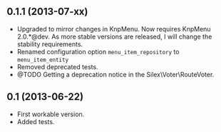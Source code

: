## 0.1.1 (2013-07-xx)

* Upgraded to mirror changes in KnpMenu.  Now requires KnpMenu 2.0.*@dev.
  As more stable versions are released, I will change the stability
  requirements.
* Renamed configuration option `menu_item_repository` to `menu_item_entity`
* Removed deprecated tests.
* @TODO Getting a deprecation notice in the Silex\Voter\RouteVoter.

## 0.1 (2013-06-22)

* First workable version.
* Added tests.
